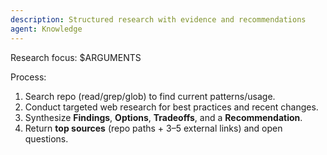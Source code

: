 ```yaml
---
description: Structured research with evidence and recommendations
agent: Knowledge
---
```

Research focus: $ARGUMENTS

Process:
1) Search repo (read/grep/glob) to find current patterns/usage.
2) Conduct targeted web research for best practices and recent changes.
3) Synthesize **Findings**, **Options**, **Tradeoffs**, and a **Recommendation**.
4) Return **top sources** (repo paths + 3–5 external links) and open questions.
